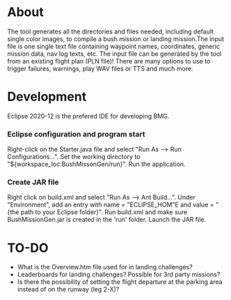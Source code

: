 # About

The tool generates all the directories and files needed, including default single color images, to compile a bush mission or landing mission.The input file is one single text file containing waypoint names, coordinates, generic mission data, nav log texts, etc. The input file can be generated by the tool from an existing flight plan (PLN file)! There are many options to use to trigger failures, warnings, play WAV files or TTS and much more.

# Development

Eclipse 2020-12 is the prefered IDE for developing BMG.

### Eclipse configuration and program start

Right-click on the Starter.java file and select "Run As --> Run Configurations...".
Set the working directory to "${workspace_loc:BushMissonGen/run}".
Run the application.

### Create JAR file

Right click on build.xml and select "Run As --> Ant Build...".
Under "Environment", add an entry with name = "ECLIPSE_HOM"E and value = "{the path to your Eclipse folder}".
Run build.xml and make sure BushMissionGen.jar is created in the 'run' folder.
Launch the JAR file.

# TO-DO

- What is the Overview.htm file used for in landing challenges?
- Leaderboards for landing challenges? Possible for 3rd party missions?
- Is there the possibility of setting the flight departure at the parking area instead of on the runway (leg 2-X)?
